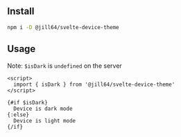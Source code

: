 <!----- BEGIN GHOST DOCS HEADER ----->
<!----- END GHOST DOCS HEADER ----->

## Install

```sh
npm i -D @jill64/svelte-device-theme
```

## Usage

Note: `$isDark` is `undefined` on the server

```svelte
<script>
  import { isDark } from '@jill64/svelte-device-theme'
</script>

{#if $isDark}
  Device is dark mode
{:else}
  Device is light mode
{/if}
```
